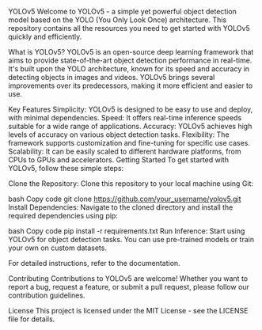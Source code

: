 YOLOv5
Welcome to YOLOv5 - a simple yet powerful object detection model based on the YOLO (You Only Look Once) architecture. This repository contains all the resources you need to get started with YOLOv5 quickly and efficiently.

What is YOLOv5?
YOLOv5 is an open-source deep learning framework that aims to provide state-of-the-art object detection performance in real-time. It's built upon the YOLO architecture, known for its speed and accuracy in detecting objects in images and videos. YOLOv5 brings several improvements over its predecessors, making it more efficient and easier to use.

Key Features
Simplicity: YOLOv5 is designed to be easy to use and deploy, with minimal dependencies.
Speed: It offers real-time inference speeds suitable for a wide range of applications.
Accuracy: YOLOv5 achieves high levels of accuracy on various object detection tasks.
Flexibility: The framework supports customization and fine-tuning for specific use cases.
Scalability: It can be easily scaled to different hardware platforms, from CPUs to GPUs and accelerators.
Getting Started
To get started with YOLOv5, follow these simple steps:

Clone the Repository: Clone this repository to your local machine using Git:

bash
Copy code
git clone https://github.com/your_username/yolov5.git
Install Dependencies: Navigate to the cloned directory and install the required dependencies using pip:

bash
Copy code
pip install -r requirements.txt
Run Inference: Start using YOLOv5 for object detection tasks. You can use pre-trained models or train your own on custom datasets.

For detailed instructions, refer to the documentation.

Contributing
Contributions to YOLOv5 are welcome! Whether you want to report a bug, request a feature, or submit a pull request, please follow our contribution guidelines.

License
This project is licensed under the MIT License - see the LICENSE file for details.
